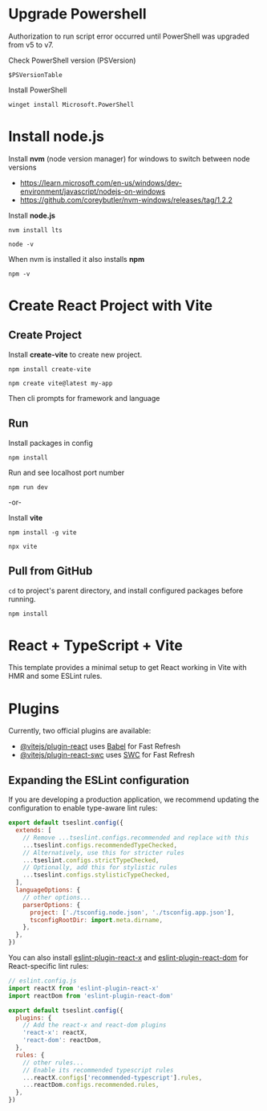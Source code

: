 # Upgrade Powershell

Authorization to run script error occurred until PowerShell was upgraded from v5 to v7.

Check PowerShell version (PSVersion)

```
$PSVersionTable
```

Install PowerShell

```
winget install Microsoft.PowerShell
```

# Install node.js

Install **nvm** (node version manager) for windows to switch between node versions
* https://learn.microsoft.com/en-us/windows/dev-environment/javascript/nodejs-on-windows
* https://github.com/coreybutler/nvm-windows/releases/tag/1.2.2


Install **node.js**

```
nvm install lts
```

```
node -v
```

When nvm is installed it also installs **npm**

```
npm -v
```

# Create React Project with Vite

## Create Project

Install **create-vite** to create new project.

```
npm install create-vite
```

```
npm create vite@latest my-app
```

Then cli prompts for framework and language

## Run

Install packages in config

```
npm install
```

Run and see localhost port number

```
npm run dev
```

-or-

Install **vite**

```
npm install -g vite
```

```
npx vite
```

## Pull from GitHub

`cd` to project's parent directory, and install configured packages before running.

```
npm install
```

# React + TypeScript + Vite

This template provides a minimal setup to get React working in Vite with HMR and some ESLint rules.

# Plugins

Currently, two official plugins are available:

- [@vitejs/plugin-react](https://github.com/vitejs/vite-plugin-react/blob/main/packages/plugin-react) uses [Babel](https://babeljs.io/) for Fast Refresh
- [@vitejs/plugin-react-swc](https://github.com/vitejs/vite-plugin-react/blob/main/packages/plugin-react-swc) uses [SWC](https://swc.rs/) for Fast Refresh

## Expanding the ESLint configuration

If you are developing a production application, we recommend updating the configuration to enable type-aware lint rules:

```js
export default tseslint.config({
  extends: [
    // Remove ...tseslint.configs.recommended and replace with this
    ...tseslint.configs.recommendedTypeChecked,
    // Alternatively, use this for stricter rules
    ...tseslint.configs.strictTypeChecked,
    // Optionally, add this for stylistic rules
    ...tseslint.configs.stylisticTypeChecked,
  ],
  languageOptions: {
    // other options...
    parserOptions: {
      project: ['./tsconfig.node.json', './tsconfig.app.json'],
      tsconfigRootDir: import.meta.dirname,
    },
  },
})
```

You can also install [eslint-plugin-react-x](https://github.com/Rel1cx/eslint-react/tree/main/packages/plugins/eslint-plugin-react-x) and [eslint-plugin-react-dom](https://github.com/Rel1cx/eslint-react/tree/main/packages/plugins/eslint-plugin-react-dom) for React-specific lint rules:

```js
// eslint.config.js
import reactX from 'eslint-plugin-react-x'
import reactDom from 'eslint-plugin-react-dom'

export default tseslint.config({
  plugins: {
    // Add the react-x and react-dom plugins
    'react-x': reactX,
    'react-dom': reactDom,
  },
  rules: {
    // other rules...
    // Enable its recommended typescript rules
    ...reactX.configs['recommended-typescript'].rules,
    ...reactDom.configs.recommended.rules,
  },
})
```
